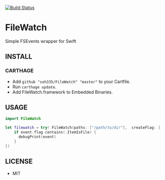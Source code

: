 [![Build Status](https://travis-ci.org/soh335/FileWatch.svg?branch=master)](https://travis-ci.org/soh335/FileWatch)

# FileWatch

Simple FSEvents wrapper for Swift

## INSTALL

### CARTHAGE

* Add ```github "soh335/FileWatch" "master"``` to your Cartfile.
* Run ```carthage update```.
* Add FileWatch.framework to Embedded Binaries.

## USAGE

```swift
import FileWatch

let filewatch = try! FileWatch(paths: ["/path/to/dir"],  createFlag: [.UseCFTypes, .FileEvents], runLoop: NSRunLoop.currentRunLoop(), latency: 3.0, eventHandler: { event in
    if event.flag.contains(.ItemIsFile) {
      debugPrint(event)
    }
})
```

## LICENSE

* MIT
